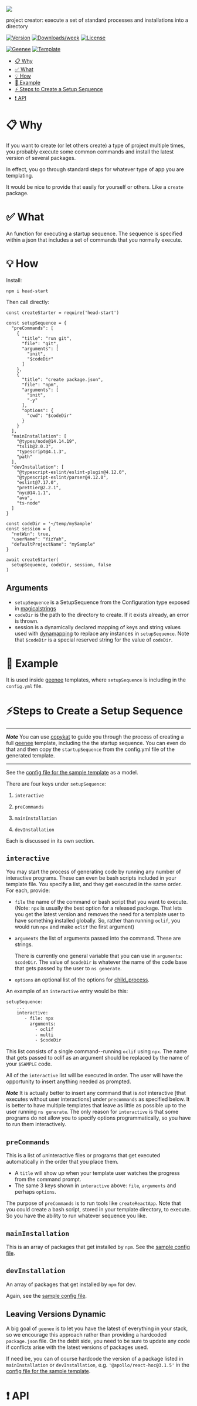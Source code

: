 
[//]: # ( ns__file unit: standard, comp: README.md )

[//]: # ( ns__custom_start beginning )

[//]: # ( ns__custom_end beginning )

[//]: # ( ns__start_section intro )

[//]: # ( ns__custom_start description )
![](images/headstart.gif)

project creator: execute a set of standard processes and installations into a directory

[//]: # ( ns__custom_end description )

[//]: # ( ns__custom_start afterDescription )

[//]: # ( ns__custom_end afterDescription )

[//]: # ( ns__custom_start badges )

[//]: # ( ns__start_section usageSection )

[![Version](https://img.shields.io/npm/v/head-start.svg)](https://npmjs.org/package/head-start)
[![Downloads/week](https://img.shields.io/npm/dw/head-start.svg)](https://npmjs.org/package/head-start)
[![License](https://img.shields.io/npm/l/head-start.svg)](https://github.com/YizYah/head-start/blob/master/package.json)

[![Geenee](https://img.shields.io/badge/maintained%20by-geenee-brightgreen)](https://npmjs.org/package/geenee)
[![Template](https://img.shields.io/badge/template-ts--packrat-blue)](https://npmjs.org/package/ts-packrat)

<!-- toc -->
* [:clipboard: Why](#clipboard-why)
* [:white_check_mark: What](#white_check_mark-what)
* [:bulb: How](#bulb-how)
* [:wrench: Example](#wrench-example)
* [:zap: Steps to Create a Setup Sequence](#zap-steps-to-create-a-setup-sequence)
* [:heavy_exclamation_mark: API](#heavy_exclamation_mark-api)
<!-- tocstop -->

# <a name="clipboard-why"></a>:clipboard: Why
If you want to create (or let others create) a type of project multiple times, you probably execute some common commands and install the latest version of several packages.

In effect, you go through standard steps for whatever type of app you are templating.  

It would be nice to provide that easily for yourself or others.  Like a `create` package.

# <a name="white_check_mark-what"></a>:white_check_mark: What
An function for executing a startup sequence.  The sequence is specified within a json that includes a set of commands that you normally execute. 

# <a name="bulb-how"></a>:bulb: How
Install:
```
npm i head-start
```
Then call directly:
```
const createStarter = require('head-start')

const setupSequence = {
  "preCommands": [
    {
      "title": "run git",
      "file": "git",
      "arguments": [
        "init",
        "$codeDir"
      ]
    },
    {
      "title": "create package.json",
      "file": "npm",
      "arguments": [
        "init",
        "-y"
      ],
      "options": {
        "cwd": "$codeDir"
      }
    }
  ],
  "mainInstallation": [
    "@types/node@14.14.19",
    "tslib@2.0.3",
    "typescript@4.1.3",
    "path"
  ],
  "devInstallation": [
    "@typescript-eslint/eslint-plugin@4.12.0",
    "@typescript-eslint/parser@4.12.0",
    "eslint@7.17.0",
    "prettier@2.2.1",
    "nyc@14.1.1",
    "ava",
    "ts-node"
  ]
}

const codeDir = '~/temp/mySample'
const session = {
  "notWin": true,
  "userName": "YizYah",
  "defaultProjectName": "mySample"
}

await createStarter(
  setupSequence, codeDir, session, false
)
```

## Arguments
* `setupSequence` is a SetupSequence from the Configuration type exposed in [magicalstrings](https://www.npmjs.com/package/magicalstrings#types)
* `codeDir` is the path to the directory to create.  If it exists already, an error is thrown.
* session is a dynamically declared mapping of keys and string values used with [dynamapping](https://www.npmjs.com/package/dynamapping) to replace any instances in `setupSequence`.  Note that `$codeDir` is a special reserved string for the value of `codeDir`.

# <a name="wrench-example"></a>:wrench: Example
It is used inside [geenee](https://www.npmjs.com/package/geenee) templates, where `setupSequence` is including in the `config.yml` file.

# <a name="zap-steps-to-create-a-setup-sequence"></a> :zap:Steps to Create a Setup Sequence

---
 **_Note_**  You can use [copykat](https://www.npmjs.com/package/copykat) to guide you through the process of creating a full [geenee](https://www.npmjs.com/package/geenee) template, including the the startup sequence.  You can even do that and then copy the `startupSequence` from the config.yml file of the generated template.

---

See the [config file for the sample template](https://github.com/YizYah/basicNsFrontTemplate/blob/master/config.yml) as a model.

There are four keys under `setupSequence`:
1. `interactive`

2. `preCommands`

3. `mainInstallation`

4. `devInstallation`

Each is discussed in its own section.

## **`interactive`**
You may start the process of generating code by running any number of interactive programs. These can even be bash scripts included in your template file.  You specify a list, and they get executed in the same order.  For each, provide:

* `file` the name of the command or bash script that you want to execute.  (Note: `npx` is usually the best option for a released package.  That lets you get the latest version and removes the need for a template user to have something installed globally. So, rather than running `oclif`, you would run `npx` and make `oclif` the first argument)

* `arguments` the list of arguments passed into the command.  These are strings.

  There is currently one general variable that you can use in `arguments`: `$codeDir`.  The value of `$codeDir` is whatever the name of the code base that gets passed by the user to `ns generate`.

* `options` an optional list of the options for [child_process](https://nodejs.org/api/child_process.html).

An example of an `interactive` entry would be this:

```handlebars
setupSequence:
    ...
    interactive:
       - file: npx
         arguments:
           - oclif
           - multi
           - $codeDir
``` 

This list consists of a single command--running `oclif` using `npx`.  The name that gets passed to oclif as an argument should be replaced by the name of your `$SAMPLE` code.

All of the `interactive` list will be executed in order.  The user will have the opportunity to insert anything needed as prompted.

**_Note_** It is actually better to insert any command that is *not* interactive [that executes without user interactions] under `precommands` as specified below.  It is better to have multiple templates that leave as little as possible up to the user running `ns generate`.  The only reason for `interactive` is that some programs do not allow you to specify options programmatically, so you have to run them interactively.

##  **`preCommands`**
This is a list of *un*interactive files or programs that get executed automatically in the order that you place them.
* A `title` will show up when your template user watches the progress from the command prompt.
* The same 3 keys shown in `interactive` above: `file`, `arguments` and perhaps `options`.

The purpose of `preCommands` is to run tools like `createReactApp`.  Note that you could create a bash script, stored in your template directory, to execute.  So you have the ability to run whatever sequence you like.

## **`mainInstallation`**
This is an array of packages that get installed by `npm`. See the [sample config file](https://github.com/YizYah/basicNsFrontTemplate/blob/master/config.yml).

## **`devInstallation`**
An array of packages that get installed by `npm` for dev.

Again, see the [sample config file](https://github.com/YizYah/basicNsFrontTemplate/blob/master/config.yml).

## Leaving Versions Dynamic
A big goal of `geenee` is to let you have the latest of everything in your stack, so we encourage this approach rather than providing a hardcoded `package.json` file. On the debit side, you need to be sure to update any code if conflicts arise with the latest versions of packages used.

If need be, you can of course hardcode the version of a package listed in `mainInstallation` or
`devInstallation`, e.g. `'@apollo/react-hoc@3.1.5'` in the [config file for the sample template](https://github.com/YizYah/basicNsFrontTemplate/blob/master/config.yml).


[//]: # ( ns__custom_end badges )

[//]: # ( ns__end_section intro )


[//]: # ( ns__start_section api )


[//]: # ( ns__custom_start APIIntro )
# <a name="heavy_exclamation_mark-api"></a>:heavy_exclamation_mark: API

[//]: # ( ns__custom_end APIIntro )


[//]: # ( ns__custom_start constantsIntro )

[//]: # ( ns__custom_end constantsIntro )



[//]: # ( ns__start_section types )


[//]: # ( ns__end_section types )


[//]: # ( ns__end_section api )

